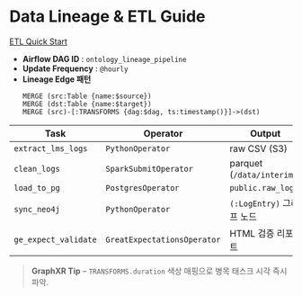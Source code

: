 # Data Lineage & ETL Guide

[ETL Quick Start](quick_start_etl.md)

- **Airflow DAG ID** : `ontology_lineage_pipeline`
- **Update Frequency** : `@hourly`
- **Lineage Edge 패턴**
  ```cypher
  MERGE (src:Table {name:$source})
  MERGE (dst:Table {name:$target})
  MERGE (src)-[:TRANSFORMS {dag:$dag, ts:timestamp()}]->(dst)
  ```

| Task                 | Operator                    | Output                     |
| -------------------- | --------------------------- | -------------------------- |
| `extract_lms_logs`   | `PythonOperator`            | raw CSV (S3)               |
| `clean_logs`         | `SparkSubmitOperator`       | parquet (`/data/interim/`) |
| `load_to_pg`         | `PostgresOperator`          | `public.raw_logs`          |
| `sync_neo4j`         | `PythonOperator`            | `(:LogEntry)` 그래프 노드       |
| `ge_expect_validate` | `GreatExpectationsOperator` | HTML 검증 리포트                |

> **GraphXR Tip** – `TRANSFORMS.duration` 색상 매핑으로 병목 태스크 시각 즉시 파악. 